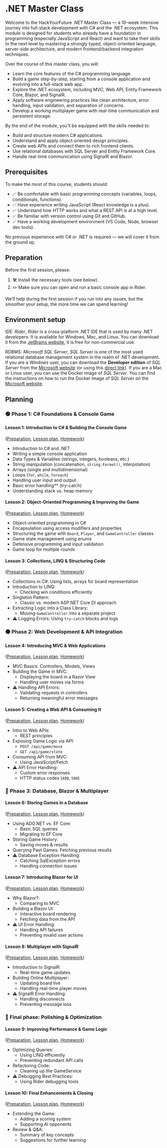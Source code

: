 # .NET Master Class

Welcome to the HackYourFuture .NET Master Class — a 10-week intensive journey into full-stack development with C# and the .NET ecosystem. This module is designed for students who already have a foundation in programming (especially JavaScript and React) and want to take their skills to the next level by mastering a strongly typed, object-oriented language, server-side architecture, and modern frontend/backend integration techniques.

Over the course of this master class, you will:
- Learn the core features of the C# programming language.
- Build a game step-by-step, starting from a console application and evolving into a full-stack web app.
- Explore the .NET ecosystem, including MVC, Web API, Entity Framework Core, Blazor, and SignalR.
- Apply software engineering practices like clean architecture, error handling, input validation, and separation of concerns.
- Develop a working multiplayer game with real-time communication and persistent storage.

By the end of the module, you'll be equipped with the skills needed to:
- Build and structure modern C# applications.
- Understand and apply object-oriented design principles.
- Create web APIs and connect them to rich frontend clients.
- Use relational databases with SQL Server and Entity Framework Core.
- Handle real-time communication using SignalR and Blazor.

## Prerequisites

To make the most of this course, students should:

- ✅ Be comfortable with basic programming concepts (variables, loops, conditionals, functions).
- ✅ Have experience writing JavaScript (React knowledge is a plus).
- ✅ Understand how HTTP works and what a REST API is at a high level.
- ✅ Be familiar with version control using Git and GitHub.
- ✅ Have a working development environment (VS Code, Node, browser dev tools).

No previous experience with C# or .NET is required — we will cover it from the ground up.

## Preparation

Before the first session, please:

1. 🛠 Install the necessary tools (see below).
2. ✏️ Make sure you can open and run a basic console app in Rider.

We’ll help during the first session if you run into any issues, but the smoother your setup, the more time we can spend learning!

## Environment setup
IDE: *Rider*, *Rider* is a cross-platform .NET IDE that is used by many .NET developers. It is available for Windows, Mac, and Linux. You can download it from the [JetBrains website](https://www.jetbrains.com/rider/), it is free for non-commercial use.

RDBMS: *Microsoft SQL Server*, *SQL Server* is one of the most used relational database management system in the realm of .NET development. If you are a *Windows* user, you can download the **Developer edition** of *SQL Server* from the [Microsoft website](https://www.microsoft.com/en-gb/sql-server/sql-server-downloads) (or using this [direct link](https://go.microsoft.com/fwlink/p/?linkid=2215158&clcid=0x809&culture=en-gb&country=gb)). If you are a Mac or Linux user, you can use the Docker image of *SQL Server*. You can find the instructions on how to run the Docker image of *SQL Server* on the [Microsoft website](https://hub.docker.com/_/microsoft-mssql-server).

## Planning
### 🟢 Phase 1: C# Foundations & Console Game

#### Lesson 1: Introduction to C# & Building the Console Game
([Preparation](week1/preparation.md), [Lesson plan](week1/lesson-plan.md), [Homework](week1/homework.md))
- Introduction to C# and .NET
- Writing a simple console application
- Data Types & Variables (strings, integers, booleans, etc.)
- String manipulation (concatenation, `string.Format()`, interpolation)
- Arrays (single and multidimensional)
- Loops (`for`, `while`, `foreach`)
- Handling user input and output
- Basic error handling** (try-catch)
- Understanding stack vs. heap memory

#### Lesson 2: Object-Oriented Programming & Improving the Game
([Preparation](week2/preparation.md), [Lesson plan](week2/lesson-plan.md), [Homework](week2/homework.md))
- Object-oriented programming in C#
- Encapsulation using access modifiers and properties
- Structuring the game with `Board`, `Player`, and `GameController` classes
- Game state management using enums
- Defensive programming and input validation
- Game loop for multiple rounds

#### Lesson 3: Collections, LINQ & Structuring Code
([Preparation](week3/preparation.md), [Lesson plan](week3/lesson-plan.md), [Homework](week3/homework.md))
- Collections in C#: Using lists, arrays for board representation
- Introduction to LINQ:
  - Checking win conditions efficiently
- Singleton Pattern:
  - Classic vs. modern ASP.NET Core DI approach
- Extracting Logic into a Class Library:
  - Moving `GameController` into a separate project
- ⚠️ Logging Errors: Using `try-catch` blocks and logs

### 🟠 Phase 2: Web Development & API Integration

#### Lesson 4: Introducing MVC & Web Applications
([Preparation](week4/preparation.md), [Lesson plan](week4/lesson-plan.md), [Homework](week4/homework.md))
- MVC Basics: Controllers, Models, Views
- Building the Game in MVC:
  - Displaying the board in a Razor View
  - Handling user moves via forms
- ⚠️ Handling API Errors:
  - Validating requests in controllers
  - Returning meaningful error messages

#### Lesson 5: Creating a Web API & Consuming It
([Preparation](week5/preparation.md), [Lesson plan](week5/lesson-plan.md), [Homework](week5/homework.md))
- Intro to Web APIs:
  - REST principles
- Exposing Game Logic via API:
  - `POST /api/game/move`
  - `GET /api/game/state`
- Consuming API from MVC:
  - Using JavaScript/Fetch
- ⚠️ API Error Handling:
  - Custom error responses
  - HTTP status codes (`400`, `500`)

### 🔵 Phase 3: Database, Blazor & Multiplayer

#### Lesson 6: Storing Games in a Database
([Preparation](week6/preparation.md), [Lesson plan](week6/lesson-plan.md), [Homework](week6/homework.md))
- Using ADO.NET vs. EF Core:
  - Basic SQL queries
  - Migrating to EF Core
- Storing Game History:
  - Saving moves & results
- Querying Past Games: Fetching previous results
- ⚠️ Database Exception Handling:
  - Catching SqlException errors
  - Handling connection issues

#### Lesson 7: Introducing Blazor for UI
([Preparation](week7/preparation.md), [Lesson plan](week7/lesson-plan.md), [Homework](week7/homework.md))
- Why Blazor?:
  - Comparing to MVC
- Building a Blazor UI:
  - Interactive board rendering
  - Fetching data from the API
- ⚠️ UI Error Handling:
  - Handling API failures
  - Preventing invalid user actions

#### Lesson 8: Multiplayer with SignalR
([Preparation](week8/preparation.md), [Lesson plan](week8/lesson-plan.md), [Homework](week8/homework.md))
- Introduction to SignalR:
  - Real-time game updates
- Building Online Multiplayer:
  - Updating board live
  - Handling real-time player moves
- ⚠️ SignalR Error Handling:
  - Handling disconnects
  - Preventing message loss

### 🚀 Final phase: Polishing & Optimization

#### Lesson 9: Improving Performance & Game Logic
([Preparation](week9/preparation.md), [Lesson plan](week9/lesson-plan.md), [Homework](week9/homework.md))
- Optimizing Queries:
  - Using LINQ efficiently
  - Preventing redundant API calls
- Refactoring Code:
  - Cleaning up the GameService
- ⚠️ Debugging Best Practices:
  - Using Rider debugging tools

#### Lesson 10: Final Enhancements & Closing
([Preparation](week10/preparation.md), [Lesson plan](week10/lesson-plan.md), [Homework](week10/homework.md))
- Extending the Game:
  - Adding a scoring system
  - Supporting AI opponents
- Review & Q&A:
  - Summary of key concepts
  - Suggestions for further learning
